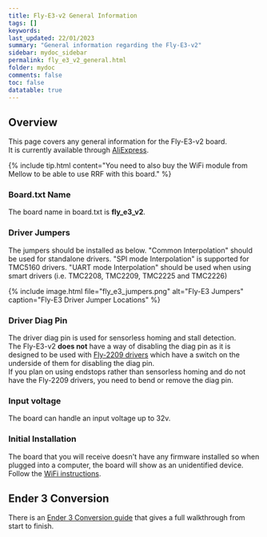 ```yaml
---
title: Fly-E3-v2 General Information
tags: []
keywords: 
last_updated: 22/01/2023
summary: "General information regarding the Fly-E3-v2"
sidebar: mydoc_sidebar
permalink: fly_e3_v2_general.html
folder: mydoc
comments: false
toc: false
datatable: true
---
```


## Overview

This page covers any general information for the Fly-E3-v2 board.  
It is currently available through [AliExpress](https://www.aliexpress.com/item/1005005121499457.html).  

{% include tip.html content="You need to also buy the WiFi module from Mellow to be able to use RRF with this board." %}

### Board.txt Name

The board name in board.txt is **fly_e3_v2**.

### Driver Jumpers

The jumpers should be installed as below. "Common Interpolation" should be used for standalone drivers. "SPI mode Interpolation" is supported for TMC5160 drivers. "UART mode Interpolation" should be used when using smart drivers (i.e. TMC2208, TMC2209, TMC2225 and TMC2226)

{% include image.html file="fly_e3_jumpers.png" alt="Fly-E3 Jumpers" caption="Fly-E3 Driver Jumper Locations" %}

### Driver Diag Pin

The driver diag pin is used for sensorless homing and stall detection.  
The Fly-E3-v2 **does not** have a way of disabling the diag pin as it is designed to be used with [Fly-2209 drivers](https://www.aliexpress.com/item/1005001877899893.html) which have a switch on the underside of them for disabling the diag pin.  
If you plan on using endstops rather than sensorless homing and do not have the Fly-2209 drivers, you need to bend or remove the diag pin.  

### Input voltage

The board can handle an input voltage up to 32v.

### Initial Installation

The board that you will receive doesn't have any firmware installed so when plugged into a computer, the board will show as an unidentified device.
Follow the [WiFi instructions](fly_e3_v2_connected_wifi.html).

## Ender 3 Conversion

There is an [Ender 3 Conversion guide](ender_3_conversion.html) that gives a full walkthrough from start to finish.